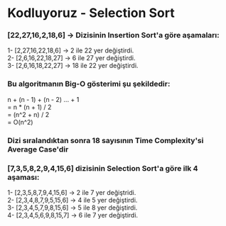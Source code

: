 # Kodluyoruz - Selection Sort

### [22,27,16,2,18,6] -> Dizisinin Insertion Sort'a göre aşamaları: <br />

1- [2,27,16,22,18,6] -> 2 ile 22 yer değiştirdi. <br />
2- [2,6,16,22,18,27] -> 6 ile 27 yer değiştirdi. <br />
3- [2,6,16,18,22,27] -> 18 ile 22 yer değiştirdi. <br />

### Bu algoritmanın Big-O gösterimi şu şekildedir: <br />

n + (n - 1) + (n - 2) ... + 1 <br />
= n * (n + 1) / 2 <br />
= (n^2 + n) / 2 <br />
= O(n^2) <br />

### Dizi sıralandıktan sonra 18 sayısının Time Complexity'si Average Case'dir <br />

### [7,3,5,8,2,9,4,15,6] dizisinin Selection Sort'a göre ilk 4 aşaması: <br />

1- [2,3,5,8,7,9,4,15,6] -> 2 ile 7 yer değiştridi. <br />
2- [2,3,4,8,7,9,5,15,6] -> 4 ile 5 yer değiştirdi. <br />
3- [2,3,4,5,7,9,8,15,6] -> 5 ile 8 yer değiştirdi. <br />
4- [2,3,4,5,6,9,8,15,7] -> 6 ile 7 yer değiştirdi. <br />

